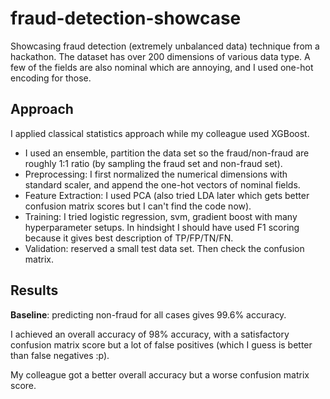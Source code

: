 # fraud-detection-showcase

Showcasing fraud detection (extremely unbalanced data) technique from a hackathon.
The dataset has over 200 dimensions of various data type.
A few of the fields are also nominal which are annoying, and I used one-hot encoding for those.


## Approach

I applied classical statistics approach while my colleague used XGBoost.

- I used an ensemble, partition the data set so the fraud/non-fraud are roughly 1:1 ratio (by sampling the fraud set and non-fraud set).
- Preprocessing: I first normalized the numerical dimensions with standard scaler, and append the one-hot vectors of nominal fields.
- Feature Extraction: I used PCA (also tried LDA later which gets better confusion matrix scores but I can't find the code now).
- Training: I tried logistic regression, svm, gradient boost with many hyperparameter setups. In hindsight I should have used F1 scoring because it gives best description of TP/FP/TN/FN.
- Validation: reserved a small test data set. Then check the confusion matrix.

## Results

**Baseline**: predicting non-fraud for all cases gives 99.6% accuracy.

I achieved an overall accuracy of 98% accuracy, with a satisfactory confusion matrix score but a lot of false positives (which I guess is better than false negatives :p).

My colleague got a better overall accuracy but a worse confusion matrix score.





